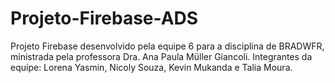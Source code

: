 # Projeto-Firebase-ADS

Projeto Firebase desenvolvido pela equipe 6 para a disciplina de BRADWFR, ministrada pela professora Dra. Ana Paula Müller Giancoli.
Integrantes da equipe: Lorena Yasmin, Nicoly Souza, Kevin Mukanda e Talia Moura.
